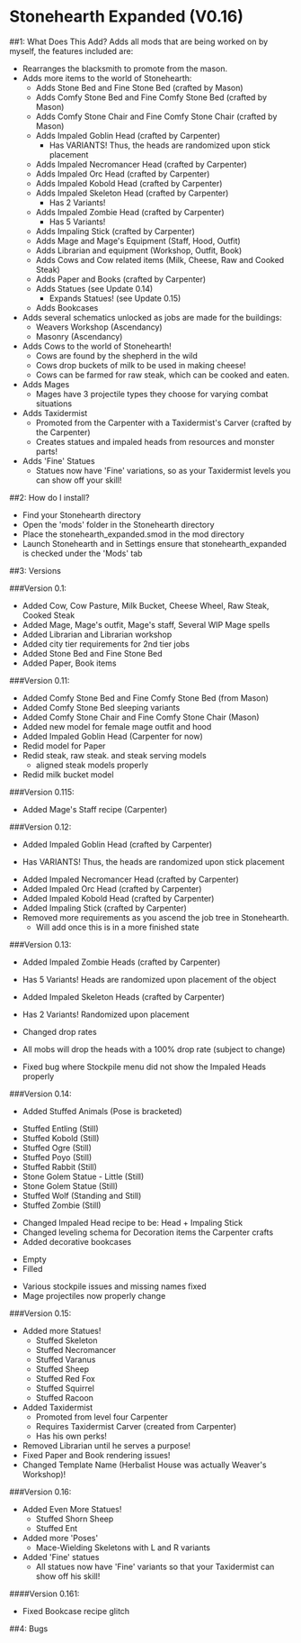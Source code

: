 # Stonehearth Expanded (V0.16)

##1: What Does This Add?
Adds all mods that are being worked on by myself, the features included are:
- Rearranges the blacksmith to promote from the mason.
- Adds more items to the world of Stonehearth:
  * Adds Stone Bed and Fine Stone Bed (crafted by Mason)
  * Adds Comfy Stone Bed and Fine Comfy Stone Bed (crafted by Mason)
  * Adds Comfy Stone Chair and Fine Comfy Stone Chair (crafted by Mason)
  * Adds Impaled Goblin Head (crafted by Carpenter)
  	* Has VARIANTS! Thus, the heads are randomized upon stick placement
  * Adds Impaled Necromancer Head (crafted by Carpenter)
  * Adds Impaled Orc Head (crafted by Carpenter)
  * Adds Impaled Kobold Head (crafted by Carpenter)
  * Adds Impaled Skeleton Head (crafted by Carpenter)
  	* Has 2 Variants!
  * Adds Impaled Zombie Head (crafted by Carpenter)
  	* Has 5 Variants!
  * Adds Impaling Stick (crafted by Carpenter)
  * Adds Mage and Mage's Equipment (Staff, Hood, Outfit)
  * Adds Librarian and equipment (Workshop, Outfit, Book)
  * Adds Cows and Cow related items (Milk, Cheese, Raw and Cooked Steak)
  * Adds Paper and Books (crafted by Carpenter)
  * Adds Statues (see Update 0.14)
	* Expands Statues! (see Update 0.15)
  * Adds Bookcases
- Adds several schematics unlocked as jobs are made for the buildings:
  * Weavers Workshop (Ascendancy)
  * Masonry (Ascendancy)
- Adds Cows to the world of Stonehearth!
  * Cows are found by the shepherd in the wild
  * Cows drop buckets of milk to be used in making cheese!
  * Cows can be farmed for raw steak, which can be cooked and eaten.
- Adds Mages
  * Mages have 3 projectile types they choose for varying combat situations
- Adds Taxidermist
  * Promoted from the Carpenter with a Taxidermist's Carver (crafted by the Carpenter)
  * Creates statues and impaled heads from resources and monster parts!
- Adds 'Fine' Statues
  * Statues now have 'Fine' variations, so as your Taxidermist levels you can show off your skill!
  

##2: How do I install?
- Find your Stonehearth directory
- Open the 'mods' folder in the Stonehearth directory
- Place the stonehearth_expanded.smod in the mod directory
- Launch Stonehearth and in Settings ensure that stonehearth_expanded is checked under the 'Mods' tab


##3: Versions

###Version 0.1:
- Added Cow, Cow Pasture, Milk Bucket, Cheese Wheel, Raw Steak, Cooked Steak
- Added Mage, Mage's outfit, Mage's staff, Several WIP Mage spells
- Added Librarian and Librarian workshop
- Added city tier requirements for 2nd tier jobs
- Added Stone Bed and Fine Stone Bed
- Added Paper, Book items

###Version 0.11:
- Added Comfy Stone Bed and Fine Comfy Stone Bed (from Mason)
 - Added Comfy Stone Bed sleeping variants
- Added Comfy Stone Chair and Fine Comfy Stone Chair (Mason)
- Added new model for female mage outfit and hood
- Added Impaled Goblin Head (Carpenter for now)
- Redid model for Paper
- Redid steak, raw steak. and steak serving models
	- aligned steak models properly
- Redid milk bucket model

###Version 0.115:
- Added Mage's Staff recipe (Carpenter)

###Version 0.12:
 - Added Impaled Goblin Head (crafted by Carpenter)
  *  Has VARIANTS! Thus, the heads are randomized upon stick placement
 - Added Impaled Necromancer Head (crafted by Carpenter)
 - Added Impaled Orc Head (crafted by Carpenter)
 - Added Impaled Kobold Head (crafted by Carpenter)
 - Added Impaling Stick (crafted by Carpenter)
 - Removed more requirements as you ascend the job tree in Stonehearth.
   * Will add once this is in a more finished state

###Version 0.13:
 - Added Impaled Zombie Heads (crafted by Carpenter)
  * Has 5 Variants! Heads are randomized upon placement of the object
 - Added Impaled Skeleton Heads (crafted by Carpenter)
  * Has 2 Variants! Randomized upon placement
 - Changed drop rates
  * All mobs will drop the heads with a 100% drop rate (subject to change)
 - Fixed bug where Stockpile menu did not show the Impaled Heads properly
 
###Version 0.14:
 - Added Stuffed Animals (Pose is bracketed)
  * Stuffed Entling (Still)
  * Stuffed Kobold (Still)
  * Stuffed Ogre (Still)
  * Stuffed Poyo (Still)
  * Stuffed Rabbit (Still)
  * Stone Golem Statue - Little (Still)
  * Stone Golem Statue (Still)
  * Stuffed Wolf (Standing and Still)
  * Stuffed Zombie (Still)
 - Changed Impaled Head recipe to be: Head + Impaling Stick
 - Changed leveling schema for Decoration items the Carpenter crafts
 - Added decorative bookcases
  * Empty
  * Filled
 - Various stockpile issues and missing names fixed
 - Mage projectiles now properly change
 
###Version 0.15:
- Added more Statues!
  * Stuffed Skeleton
  * Stuffed Necromancer
  * Stuffed Varanus
  * Stuffed Sheep
  * Stuffed Red Fox
  * Stuffed Squirrel
  * Stuffed Racoon
- Added Taxidermist
  * Promoted from level four Carpenter
  * Requires Taxidermist Carver (created from Carpenter)
  * Has his own perks!
- Removed Librarian until he serves a purpose!
- Fixed Paper and Book rendering issues!
- Changed Template Name (Herbalist House was actually Weaver's Workshop)!

###Version 0.16:
- Added Even More Statues!
  * Stuffed Shorn Sheep
  * Stuffed Ent
- Added more 'Poses'
  * Mace-Wielding Skeletons with L and R variants
- Added 'Fine' statues
  * All statues now have 'Fine' variants so that your Taxidermist can show off his skill!

####Version 0.161:
- Fixed Bookcase recipe glitch

 

##4: Bugs

